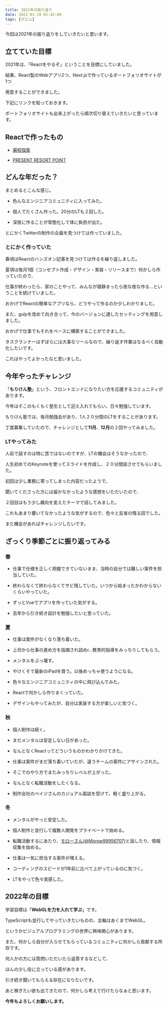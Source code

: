 ```yaml
---
title: 2021年の振り返り
date: 2022-01-19 02:42:00
tags: [ポエム]
---
```


<!-- toc -->

今回は2021年の振り返りをしていきたいと思います。

## 立てていた目標

2021年は、「Reactをやるぞ」ということを目標にしていました。

結果、React製のWebアプリ2つ、Next.jsで作っているポートフォリオサイトが1つ

用意することができました。

下記にリンクを貼っておきます。

ポートフォリオサイトも出来上がったら順次切り替えていきたいと思っています。

## Reactで作ったもの

- [廃校探索](https://hoshikake-obake.site/)

- [PRESENT RESORT POINT](https://present-resort-point.tokyo/)


## どんな年だった？

まとめるとこんな感じ。

- 色んなエンジニアコミュニティに入ってみた。

- 個人でたくさん作った。20分のLTも２回した。

- 深夜に作ることが常態化して体に負担が出た。

とにかくTwitterの制作の企画を見つけては作っていました。

### とにかく作っていた 

春頃はReactのハンズオン記事を見つけては作るを繰り返しました。

夏頃は毎月1個（コンセプト作成・デザイン・実装・リリースまで）何かしら作っていたので、

仕事が終わったら、家のことやって、みんなが寝静まったら夜な夜な作る...ということを続けていました。

おかげでReactの簡単なアプリなら、どうやって作るのか少しわかりました。

また、gulpを改めて向き合って、今のバージョンに適したセッティングを用意しました。

おかげで仕事でもそれをベースに構築することができました。

タスクランナーはずぼらには大事なツールなので、繰り返す作業はなるべく自動化したいです。

これはやってよかったなと思いました。

## 今年やったチャレンジ

「**もりけん塾**」という、フロントエンドになりたい方を応援するコミュニティがあります。

今年はそこのもくもく塾生として迎え入れてもらい、日々勉強しています。

もりけん塾では、毎月勉強会があり、1人２０分間のLTをすることがあります。

丁度募集していたので、チャレンジとして**11月**、**12月**の２回やってみました。

### LTやってみた

人前で話すのは特に苦ではないのですが、LTの機会はそうなかったので、

人生初めてのKeynoteを使ってスライドを作成し、２０分間話させてもらいました。

初回は少し業務に寄ってしまった内容だったようで、

聞いてくださった方には届かなかったような感想をいただいたので、

２回目はもう少し趣向を変えたテーマで話してみました。

これもあまり響いてなかったような気がするので、色々と反省の残る回でした。

また機会があればチャレンジしたいです。

## ざっくり季節ごとに振り返ってみる

### 春

- 仕事で仕様を正しく把握できていないまま、当時の自分では難しい案件を担当していた。

- 終わらなくて終わらなくてサビ残していた。いつから始まったかわからないくらいやっていた。

- ずっとVueでアプリを作っていた気がする。

- 去年から引き続き設計を勉強したいと思っていた。

### 夏

- 仕事は案件がなくなり落ち着いた。

- 上司から仕事の進め方を指摘され詰めr...教育的指導をみっちりしてもらう。

- メンタルをぶっ壊す。

- やけくそで最新のiPadを買う。以後めっちゃ使うようになる。

- 色々なエンジニアコミュニティの中に飛び込んでみた。

- Reactで何かしら作りまくっていた。

- デザインもやってみたが、自分は実装する方が楽しいと気づく。

### 秋

- 個人制作は続く。

- まだメンタルは安定しない日があった。

- なんとなくReactってどういうものかわかりかけてきた。

- 仕事は案件がまだ落ち着いていたが、違うチームの案件にアサインされた。

- そこでのやり方でまたみっちりレベルが上がった。

- なんとなく転職活動をしたくなる。

- 制作会社のベイジさんのカジュアル面談を受けて、軽く盛り上がる。

### 冬

- メンタルがやっと安定した。

- 個人制作と並行して複数人開発をプライベートで始める。

- 転職活動するにあたり、[モローさん(@Morow99956707)](https://twitter.com/Morow99956707)と話したり、情報収集を始める。

- 仕事は一気に担当する案件が増える。

- コーディングのスピードが1年前に比べて上がっているのに気づく。

- LTをやって色々実感した。


## 2022年の目標

学習目標は「**WebGLを力を入れて学ぶ**」です。

TypeScriptも並行してやっていきたいものの、主軸はあくまでWebGL。

というかビジュアルプログラミングの世界に興味関心があります。

また、何かしら自分が入らせてもらっているコミュニティに何かしら貢献する所存です。

何人かの方には質問いただいたら返答するなどして、

ほんの少し役に立っている感があります。

引き続き聞いてもらえる存在になりたいです。

あと稼ぎたい欲も出てきたので、何かしら考えて行けたらなぁと思います。

**今年もよろしくお願いします。**